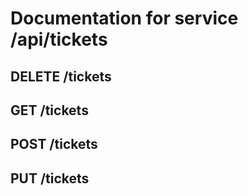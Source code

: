 # Documentation for service /api/tickets

## DELETE /tickets

## GET /tickets

## POST /tickets

## PUT /tickets

